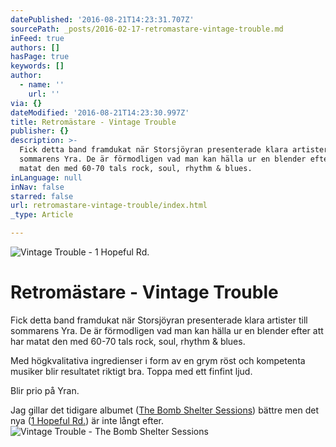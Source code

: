 ```yaml
---
datePublished: '2016-08-21T14:23:31.707Z'
sourcePath: _posts/2016-02-17-retromastare-vintage-trouble.md
inFeed: true
authors: []
hasPage: true
keywords: []
author:
  - name: ''
    url: ''
via: {}
dateModified: '2016-08-21T14:23:30.997Z'
title: Retromästare - Vintage Trouble
publisher: {}
description: >-
  Fick detta band framdukat när Storsjöyran presenterade klara artister till
  sommarens Yra. De är förmodligen vad man kan hälla ur en blender efter att har
  matat den med 60-70 tals rock, soul, rhythm & blues.
inLanguage: null
inNav: false
starred: false
url: retromastare-vintage-trouble/index.html
_type: Article

---
```

![Vintage Trouble - 1 Hopeful Rd.](https://imgflo.herokuapp.com/graph/vahj1ThiexotieMo/1b944cf402e3919f6e9545ef200696d8/croprotate.jpg?cropheight=1336&cropwidth=1400&degrees=0&input=https%3A%2F%2Fthe-grid-user-content.s3-us-west-2.amazonaws.com%2F523c9671-e9c9-4d46-96a4-ad7ee916d924.jpg&x=0&y=33)

# Retromästare - Vintage Trouble

Fick detta band framdukat när Storsjöyran presenterade klara artister till sommarens Yra. De är förmodligen vad man kan hälla ur en blender efter att har matat den med 60-70 tals rock, soul, rhythm & blues.

Med högkvalitativa ingredienser i form av en grym röst och kompetenta musiker blir resultatet riktigt bra. Toppa med ett finfint ljud.

Blir prio på Yran.

Jag gillar det tidigare albumet ([The Bomb Shelter Sessions][0]) bättre men det nya ([1 Hopeful Rd.][1]) är inte långt efter.
![Vintage Trouble - The Bomb Shelter Sessions](https://s3-us-west-2.amazonaws.com/the-grid-img/p/ef1bac9de9e0a73ac44abe8a535637b6195b7a0d.jpg)

[0]: https://open.spotify.com/album/6F9k0jgapNCNCO4h50nps5
[1]: https://open.spotify.com/album/6mjaHhZJg0uLh9tbBRTBiN